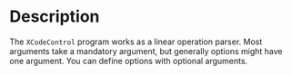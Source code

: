 # Description

The `XCodeControl` program works as a linear operation parser. Most arguments take a mandatory argument,
but generally options might have one argument. You can define options with optional arguments.
